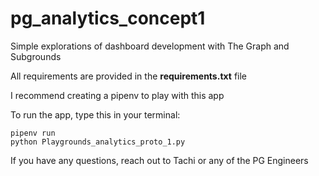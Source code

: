 # pg_analytics_concept1
Simple explorations of dashboard development with The Graph and Subgrounds

All requirements are provided in the **requirements.txt** file

I recommend creating a pipenv to play with this app

To run the app, type this in your terminal: <pre><code>pipenv run python Playgrounds_analytics_proto_1.py</code></pre> 

If you have any questions, reach out to Tachi or any of the PG Engineers
